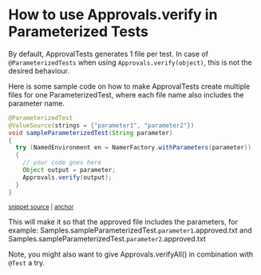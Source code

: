 <!--
GENERATED FILE - DO NOT EDIT
This file was generated by [MarkdownSnippets](https://github.com/SimonCropp/MarkdownSnippets).
Source File: /approvaltests/docs/how_to/mdsource/ParameterizedTest.source.md
To change this file edit the source file and then execute ./run_markdown_templates.sh.
-->

<a id="top"></a>

# How to use Approvals.verify in Parameterized Tests
<!-- toc -->
<!-- endToc -->

By default, ApprovalTests generates 1 file per test.
In case of `@ParameterizedTests` when using `Approvals.verify(object)`, this is not the desired behaviour.

Here is some sample code on how to make ApprovalTests create multiple files for one ParameterizedTest, 
where each file name also includes the parameter name.

<!-- snippet: parameterized_test -->
<a id='snippet-parameterized_test'></a>
```java
@ParameterizedTest
@ValueSource(strings = {"parameter1", "parameter2"})
void sampleParameterizedTest(String parameter)
{
  try (NamedEnvironment en = NamerFactory.withParameters(parameter))
  {
    // your code goes here
    Object output = parameter;
    Approvals.verify(output);
  }
}
```
<sup><a href='/approvaltests-tests/src/test/java/org/approvaltests/Samples.java#L38-L50' title='Snippet source file'>snippet source</a> | <a href='#snippet-parameterized_test' title='Start of snippet'>anchor</a></sup>
<!-- endSnippet -->

This will make it so that the approved file includes the parameters, for example: Samples.sampleParameterizedTest.`parameter1`.approved.txt 
and Samples.sampleParameterizedTest.`parameter2`.approved.txt

Note, you might also want to give Approvals.verifyAll() in combination with `@Test` a try.
